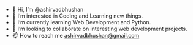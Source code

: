 - 👋 Hi, I’m @ashirvadbhushan
- 👀 I’m interested in Coding and Learning new things.
- 🌱 I’m currently learning Web Development and Python.
- 💞️ I’m looking to collaborate on interesting web development projects.
- 📫 How to reach me ashirvadbhushan@gmail.com

<!---
ashirvadbhushan/ashirvadbhushan is a ✨ special ✨ repository because its `README.md` (this file) appears on your GitHub profile.
You can click the Preview link to take a look at your changes.
--->
